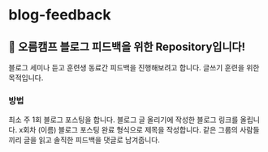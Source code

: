 # blog-feedback

## 👋 오름캠프 블로그 피드백을 위한 Repository입니다!
블로그 세미나 듣고 훈련생 동료간 피드백을 진행해보려고 합니다. 글쓰기 훈련을 위한 목적입니다.

### 방법
최소 주 1회 블로그 포스팅을 합니다.
블로그 글 올리기에 작성한 블로그 링크를 올립니다.
x회차 (이름) 블로그 포스팅 완료 형식으로 제목을 작성합니다.
같은 그룹의 사람들끼리 글을 읽고 솔직한 피드백을 댓글로 남겨줍니다.